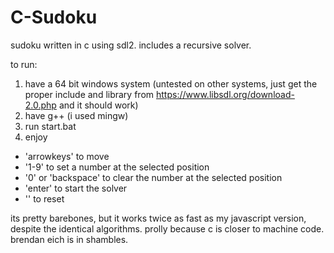 # C-Sudoku
sudoku written in c using sdl2. includes a recursive solver.

to run:
  1) have a 64 bit windows system (untested on other systems, just get the proper include and library 
     from https://www.libsdl.org/download-2.0.php and it should work)
  2) have g++ (i used mingw)
  3) run start.bat
  4) enjoy

- 'arrowkeys' to move
- '1-9' to set a number at the selected position
- '0' or 'backspace' to clear the number at the selected position
- 'enter' to start the solver
- '\' to reset

its pretty barebones, but it works twice as fast as my javascript version, despite the identical algorithms. 
prolly because c is closer to machine code. brendan eich is in shambles.
